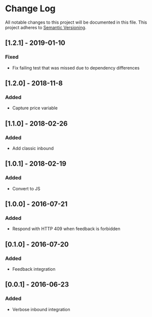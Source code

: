 # Change Log
All notable changes to this project will be documented in this file.
This project adheres to [Semantic Versioning](http://semver.org/).

## [1.2.1] - 2019-01-10
### Fixed
- Fix failing test that was missed due to dependency differences

## [1.2.0] - 2018-11-8
### Added
- Capture price variable

## [1.1.0] - 2018-02-26
### Added
- Add classic inbound

## [1.0.1] - 2018-02-19
### Added
- Convert to JS

## [1.0.0] - 2016-07-21
### Added
- Respond with HTTP 409 when feedback is forbidden

## [0.1.0] - 2016-07-20
### Added
- Feedback integration

## [0.0.1] - 2016-06-23
### Added
- Verbose inbound integration
